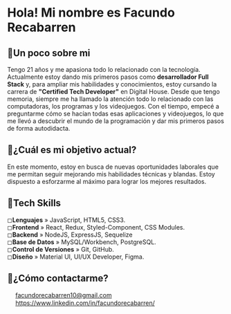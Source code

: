 # Hola! Mi nombre es __Facundo Recabarren__
## 📌Un poco sobre mi
Tengo 21 años y me apasiona todo lo relacionado con la tecnología. Actualmente estoy dando mis primeros pasos como __desarrollador Full Stack__ y, para ampliar mis habilidades y conocimientos, estoy cursando la carrera de __"Certified Tech Developer"__ en Digital House.
Desde que tengo memoria, siempre me ha llamado la atención todo lo relacionado con las computadoras, los programas y los videojuegos. Con el tiempo, empecé a preguntarme cómo se hacían todas esas aplicaciones y videojuegos, lo que me llevó a descubrir el mundo de la programación y dar mis primeros pasos de forma autodidacta.
## 📌¿Cuál es mi objetivo actual?
En este momento, estoy en busca de nuevas oportunidades laborales que me permitan seguir mejorando mis habilidades técnicas y blandas. Estoy dispuesto a esforzarme al máximo para lograr los mejores resultados.
## 📌Tech Skills
◻__Lenguajes__ » JavaScript, HTML5, CSS3.
<br>
◻__Frontend__ » React, Redux, Styled-Component, CSS Modules.
<br>
◻__Backend__ » NodeJS, ExpressJS, Sequelize
<br>
◻__Base de Datos__ » MySQL/Workbench, PostgreSQL.
<br>
◻__Control de Versiones__ » Git, GitHub.
<br>
◻__Diseño__ » Material UI, UI/UX Developer, Figma.

## 📌¿Cómo contactarme?
<img src="https://img.icons8.com/color/48/000000/gmail.png" width="15px"> facundorecabarren10@gmail.com
<br>
<img src="https://img.icons8.com/color/48/000000/linkedin.png" width="15px"> https://www.linkedin.com/in/facundorecabarren/

